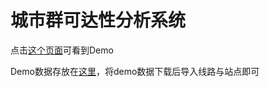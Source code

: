 # 城市群可达性分析系统

点击[这个页面](https://ni1o1.github.io/UrbanAgglomerationAccessbility/build/)可看到Demo

Demo数据存放在[这里](https://github.com/ni1o1/UrbanAgglomerationAccessbility/tree/main/demodata)，将demo数据下载后导入线路与站点即可
